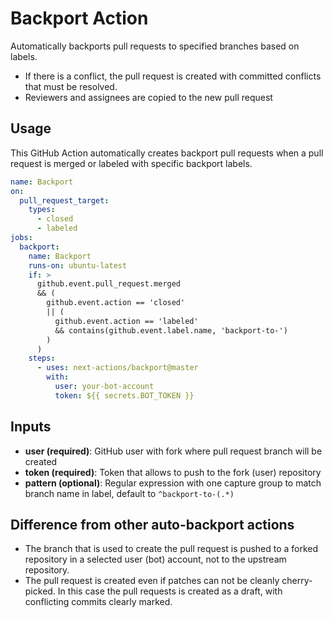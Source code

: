# Backport Action

Automatically backports pull requests to specified branches based on labels.

* If there is a conflict, the pull request is created with committed conflicts
that must be resolved.
* Reviewers and assignees are copied to the new pull request

## Usage

This GitHub Action automatically creates backport pull requests when a pull
request is merged or labeled with specific backport labels.

```yaml
name: Backport
on:
  pull_request_target:
    types:
      - closed
      - labeled
jobs:
  backport:
    name: Backport
    runs-on: ubuntu-latest
    if: >
      github.event.pull_request.merged
      && (
        github.event.action == 'closed'
        || (
          github.event.action == 'labeled'
          && contains(github.event.label.name, 'backport-to-')
        )
      )
    steps:
      - uses: next-actions/backport@master
        with:
          user: your-bot-account
          token: ${{ secrets.BOT_TOKEN }}

```

## Inputs

* **user (required)**: GitHub user with fork where pull request branch will be created
* **token (required)**: Token that allows to push to the fork (user) repository
* **pattern (optional)**: Regular expression with one capture group to match branch name in label, default to `^backport-to-(.*)`

## Difference from other auto-backport actions

* The branch that is used to create the pull request is pushed to a forked
  repository in a selected user (bot) account, not to the upstream repository.
* The pull request is created even if patches can not be cleanly cherry-picked.
  In this case the pull requests is created as a draft, with conflicting commits
  clearly marked.